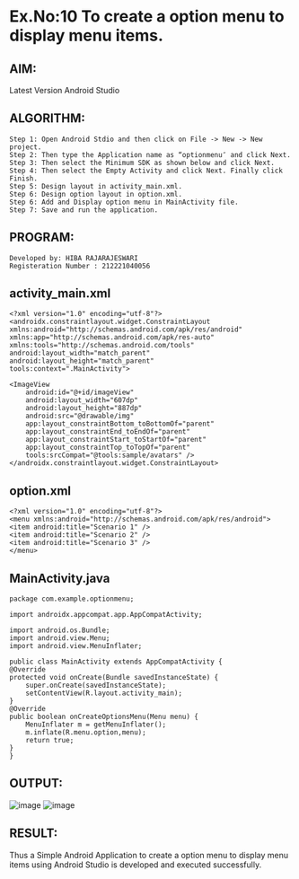 # Ex.No:10 To create a option menu to display menu items.
## AIM:
Latest Version Android Studio
## ALGORITHM:
```
Step 1: Open Android Stdio and then click on File -> New -> New project.
Step 2: Then type the Application name as “optionmenu″ and click Next.
Step 3: Then select the Minimum SDK as shown below and click Next.
Step 4: Then select the Empty Activity and click Next. Finally click Finish.
Step 5: Design layout in activity_main.xml.
Step 6: Design option layout in option.xml.
Step 6: Add and Display option menu in MainActivity file.
Step 7: Save and run the application.
```

## PROGRAM:
```
Developed by: HIBA RAJARAJESWARI
Registeration Number : 212221040056
```
## activity_main.xml
```
<?xml version="1.0" encoding="utf-8"?>
<androidx.constraintlayout.widget.ConstraintLayout xmlns:android="http://schemas.android.com/apk/res/android"
xmlns:app="http://schemas.android.com/apk/res-auto"
xmlns:tools="http://schemas.android.com/tools"
android:layout_width="match_parent"
android:layout_height="match_parent"
tools:context=".MainActivity">

<ImageView
    android:id="@+id/imageView"
    android:layout_width="607dp"
    android:layout_height="887dp"
    android:src="@drawable/img"
    app:layout_constraintBottom_toBottomOf="parent"
    app:layout_constraintEnd_toEndOf="parent"
    app:layout_constraintStart_toStartOf="parent"
    app:layout_constraintTop_toTopOf="parent"
    tools:srcCompat="@tools:sample/avatars" />
</androidx.constraintlayout.widget.ConstraintLayout>
```
## option.xml
```
<?xml version="1.0" encoding="utf-8"?>
<menu xmlns:android="http://schemas.android.com/apk/res/android">
<item android:title="Scenario 1" />
<item android:title="Scenario 2" />
<item android:title="Scenario 3" />
</menu>
```
## MainActivity.java
```
package com.example.optionmenu;

import androidx.appcompat.app.AppCompatActivity;

import android.os.Bundle;
import android.view.Menu;
import android.view.MenuInflater;

public class MainActivity extends AppCompatActivity {
@Override
protected void onCreate(Bundle savedInstanceState) {
    super.onCreate(savedInstanceState);
    setContentView(R.layout.activity_main);
}
@Override
public boolean onCreateOptionsMenu(Menu menu) {
    MenuInflater m = getMenuInflater();
    m.inflate(R.menu.option,menu);
    return true;
}
}
```
## OUTPUT:
![image](https://github.com/HibaRajarajeswari/OPTION-MENU/assets/129970809/bbf80d5e-3728-42dd-a90c-6f61f00ad063)
![image](https://github.com/HibaRajarajeswari/OPTION-MENU/assets/129970809/a36ed4b1-4c7c-47ca-ad46-597acebf3774)
## RESULT:
Thus a Simple Android Application to create a option menu to display menu items using Android Studio is developed and executed successfully.

